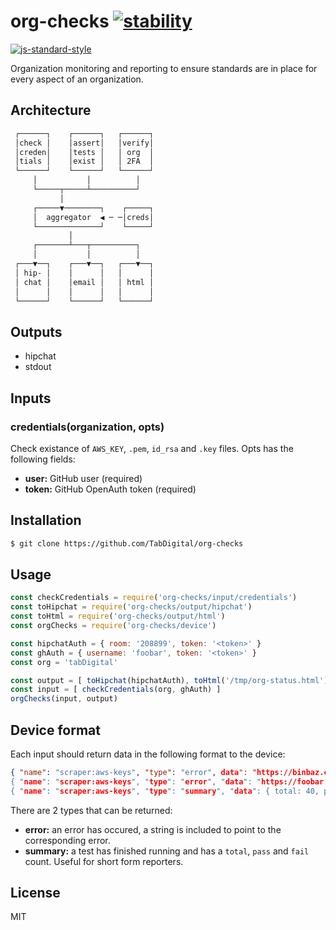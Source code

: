 # org-checks [![stability][0]][1]
[![js-standard-style][10]][11]

Organization monitoring and reporting to ensure standards are in place for
every aspect of an organization.

## Architecture
```txt
 ┌──────┐    ┌──────┐   ┌──────┐
 │check │    │assert│   │verify│
 │creden│    │tests │   │ org  │
 │tials │    │exist │   │ 2FA  │
 └──────┘    └──────┘   └──────┘
     │           │          │
     └─────┬─────┴──────────┘
           │
     ┌─────▼────────┐    ┌─────┐
     │  aggregator  ◀ ─ ─│creds│
     └──────────────┘    └─────┘
             │
     ┌───────┴───┬──────────┐
     │           │          │
 ┌───▼──┐    ┌───▼──┐   ┌───▼──┐
 │ hip- │    │      │   │      │
 │ chat │    │email │   │ html │
 │      │    │      │   │      │
 └──────┘    └──────┘   └──────┘
```

## Outputs
- hipchat
- stdout

## Inputs
### credentials(organization, opts)
Check existance of `AWS_KEY`, `.pem`, `id_rsa` and `.key` files. Opts has the
following fields:
- __user:__ GitHub user (required)
- __token:__ GitHub OpenAuth token (required)

## Installation
```sh
$ git clone https://github.com/TabDigital/org-checks
```

## Usage
```js
const checkCredentials = require('org-checks/input/credentials')
const toHipchat = require('org-checks/output/hipchat')
const toHtml = require('org-checks/output/html')
const orgChecks = require('org-checks/device')

const hipchatAuth = { room: '208899', token: '<token>' }
const ghAuth = { username: 'foobar', token: '<token>' }
const org = 'tabDigital'

const output = [ toHipchat(hipchatAuth), toHtml('/tmp/org-status.html') ]
const input = [ checkCredentials(org, ghAuth) ]
orgChecks(input, output)
```

## Device format
Each input should return data in the following format to the device:
```json
{ "name": "scraper:aws-keys", "type": "error", data": "https://binbaz.com" }
{ "name": "scraper:aws-keys", "type": "error", "data": "https://foobar.com" }
{ "name": "scraper:aws-keys", "type": "summary", "data": { total: 40, pass: 24, fail: 16 } }
```
There are 2 types that can be returned:
- __error:__ an error has occured, a string is included to point to the
  corresponding error.
- __summary:__ a test has finished running and has a `total`, `pass` and `fail`
  count. Useful for short form reporters.

## License
MIT

[0]: https://img.shields.io/badge/stability-experimental-orange.svg?style=flat-square
[1]: https://nodejs.org/api/documentation.html#documentation_stability_index
[2]: https://img.shields.io/npm/v/org-checks.svg?style=flat-square
[3]: https://npmjs.org/package/org-checks
[4]: https://img.shields.io/travis/TabDigital/org-checks/master.svg?style=flat-square
[5]: https://travis-ci.org/TabDigital/org-checks
[6]: https://img.shields.io/codecov/c/github/TabDigital/org-checks/master.svg?style=flat-square
[7]: https://codecov.io/github/TabDigital/org-checks
[8]: http://img.shields.io/npm/dm/org-checks.svg?style=flat-square
[9]: https://npmjs.org/package/org-checks
[10]: https://img.shields.io/badge/code%20style-standard-brightgreen.svg?style=flat-square
[11]: https://github.com/feross/standard
